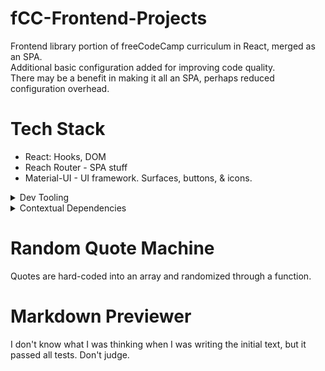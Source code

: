 # fCC-Frontend-Projects
 Frontend library portion of freeCodeCamp curriculum in React, merged as an SPA.  
 Additional basic configuration added for improving code quality.  
 There may be a benefit in making it all an SPA, perhaps reduced configuration overhead.

# Tech Stack

- React: Hooks, DOM
- Reach Router - SPA stuff
- Material-UI - UI framework. Surfaces, buttons, & icons.

<details>
 <summary>Dev Tooling</summary>

- Parcel Bundler
- ESLint - configured for React (Hooks, JSX a11y) & Prettier.
- Prettier - formatter
- VSCode - IDE
</details>

<details>
 <summary>Contextual Dependencies</summary>
 
 ## Markdown Previewer
 - Remarkable - used for markdown parsing (set with `dangerouslySetInnerHTML`).
</details>

# Random Quote Machine

Quotes are hard-coded into an array and randomized through a function.

# Markdown Previewer

I don't know what I was thinking when I was writing the initial text, but it passed all tests. Don't judge.

